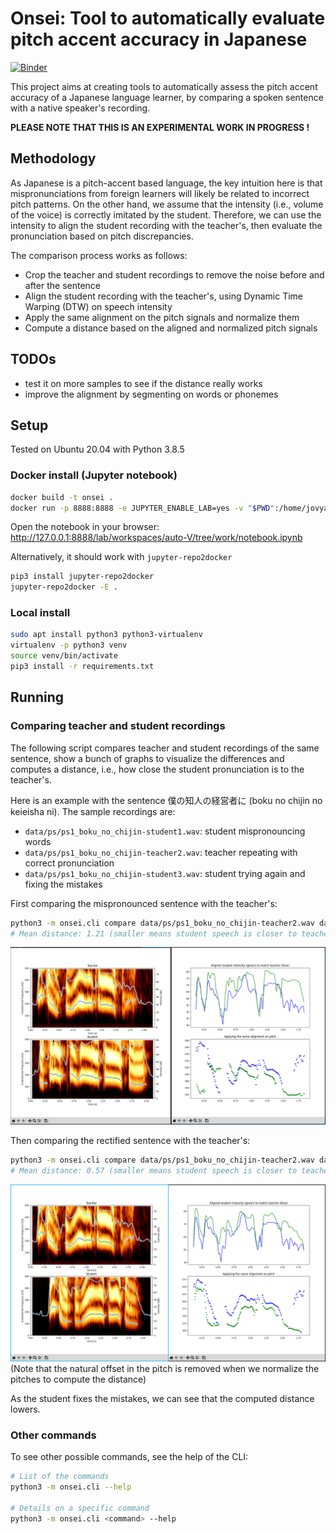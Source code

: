 Onsei: Tool to automatically evaluate pitch accent accuracy in Japanese
========================================================================

[![Binder](https://mybinder.org/badge_logo.svg)](https://mybinder.org/v2/gh/itsupera/onsei/HEAD?filepath=work%2Fnotebook.ipynb)

This project aims at creating tools to automatically assess the pitch accent accuracy
of a Japanese language learner, by comparing a spoken sentence with a native
speaker's recording.

**PLEASE NOTE THAT THIS IS AN EXPERIMENTAL WORK IN PROGRESS !**

Methodology
------------

As Japanese is a pitch-accent based language, the key intuition here is that
mispronunciations from foreign learners will likely be related to incorrect pitch
patterns.
On the other hand, we assume that the intensity (i.e., volume of the voice) is correctly
imitated by the student.
Therefore, we can use the intensity to align the student recording with the teacher's,
then evaluate the pronunciation based on pitch discrepancies.

The comparison process works as follows:
- Crop the teacher and student recordings to remove the noise before and after the sentence
- Align the student recording with the teacher's, using Dynamic Time Warping (DTW) on speech intensity
- Apply the same alignment on the pitch signals and normalize them
- Compute a distance based on the aligned and normalized pitch signals

TODOs
------
- test it on more samples to see if the distance really works
- improve the alignment by segmenting on words or phonemes

Setup
------

Tested on Ubuntu 20.04 with Python 3.8.5

### Docker install (Jupyter notebook)

```bash
docker build -t onsei .
docker run -p 8888:8888 -e JUPYTER_ENABLE_LAB=yes -v "$PWD":/home/jovyan/work onsei:latest
```
Open the notebook in your browser:
http://127.0.0.1:8888/lab/workspaces/auto-V/tree/work/notebook.ipynb

Alternatively, it should work with `jupyter-repo2docker`
```bash
pip3 install jupyter-repo2docker
jupyter-repo2docker -E .
```

### Local install

```bash
sudo apt install python3 python3-virtualenv
virtualenv -p python3 venv
source venv/bin/activate
pip3 install -r requirements.txt
```

Running
--------

### Comparing teacher and student recordings

The following script compares teacher and student recordings of the same sentence,
show a bunch of graphs to visualize the differences and computes a distance, i.e.,
how close the student pronunciation is to the teacher's.

Here is an example with the sentence 僕の知人の経営者に (boku no chijin no keieisha ni).
The sample recordings are:
- `data/ps/ps1_boku_no_chijin-student1.wav`: student mispronouncing words
- `data/ps/ps1_boku_no_chijin-teacher2.wav`: teacher repeating with correct pronunciation
- `data/ps/ps1_boku_no_chijin-student3.wav`: student trying again and fixing the mistakes

First comparing the mispronounced sentence with the teacher's:
```bash
python3 -m onsei.cli compare data/ps/ps1_boku_no_chijin-teacher2.wav data/ps/ps1_boku_no_chijin-student1.wav
# Mean distance: 1.21 (smaller means student speech is closer to teacher)
```
![Graphs for the "bad" student](graphs_bad_student.png)

Then comparing the rectified sentence with the teacher's:
```bash
python3 -m onsei.cli compare data/ps/ps1_boku_no_chijin-teacher2.wav data/ps/ps1_boku_no_chijin-student3.wav
# Mean distance: 0.57 (smaller means student speech is closer to teacher)
```
![Graphs for the "good" student](graphs_good_student.png)
(Note that the natural offset in the pitch is removed when we normalize the pitches to compute the distance)

As the student fixes the mistakes, we can see that the computed distance lowers.

### Other commands

To see other possible commands, see the help of the CLI:
```bash
# List of the commands
python3 -m onsei.cli --help

# Details on a specific command
python3 -m onsei.cli <command> --help
```
